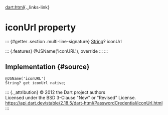 [dart:html](../../dart-html/dart-html-library){._links-link}

iconUrl property
================

::: {#getter .section .multi-line-signature}
[String](../../dart-core/string-class)? iconUrl

::: {.features}
\@JSName(\'iconURL\'), override
:::
:::

Implementation {#source}
--------------

``` {.language-dart data-language="dart"}
@JSName('iconURL')
String? get iconUrl native;
```

::: {._attribution}
© 2012 the Dart project authors\
Licensed under the BSD 3-Clause \"New\" or \"Revised\" License.\
<https://api.dart.dev/stable/2.18.5/dart-html/PasswordCredential/iconUrl.html>
:::
